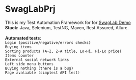 # SwagLabPrj
This is my Test Automation Framework for for [SwagLab Demo](https://www.saucedemo.com/) \
**Stack:** Java, Selenium, TestNG, Maven, Rest Assured, Allure. \
\
**Automated tests:**\
`Login (positive/negative/errors checks)`\
`Buying items`\
`Sorting products (A-Z, Z-A title, Lo-Hi, Hi-Lo price)`\
`Items counter`\
`External social network links`\
`Left side menu buttons`\
`Buying nothing (there is a bug)`\
`Page avaliable (simplest API test)`
